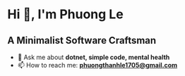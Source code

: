 # Hi 👋, I'm Phuong Le

## A Minimalist Software Craftsman

- 💬 Ask me about **dotnet, simple code, mental health**
- 📫 How to reach me: **phuongthanhle1705@gmail.com**
